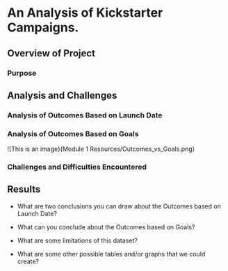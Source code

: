 # An Analysis of Kickstarter Campaigns.

## Overview of Project

### Purpose

## Analysis and Challenges

### Analysis of Outcomes Based on Launch Date

### Analysis of Outcomes Based on Goals
![This is an image}(Module 1 Resources/Outcomes_vs_Goals.png)

### Challenges and Difficulties Encountered

## Results

- What are two conclusions you can draw about the Outcomes based on Launch Date?

- What can you conclude about the Outcomes based on Goals?

- What are some limitations of this dataset?

- What are some other possible tables and/or graphs that we could create?
